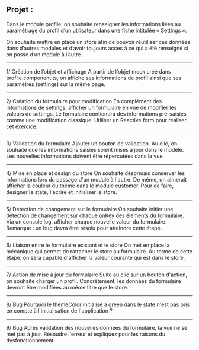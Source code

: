 Projet : 
--------

Dans le module profile, on souhaite renseigner les informations liées au paramétrage du profil d’un utilisateur dans une fiche intitulée « Settings ». 

On souhaite mettre en place un store afin de pouvoir réutiliser ces données dans d’autres modules et d’avoir toujours accès à ce qui a été renseigné si on passe d’un module à l’autre. 

--------------------------

1/ Création de l’objet et affichage
A partir de l'objet mock créé dans profile.component.ts, on affiche ses informations de profil ainsi que ses paramètres (settings) sur la même page. 

--------------------------

2/ Création du formulaire pour modification
En complément des informations de settings, afficher un formulaire en vue de modifier les valeurs de settings. 
Le formulaire contiendra des informations pré-saisies comme une modification classique. 
Utiliser un Reactive form pour réaliser cet exercice. 

--------------------------

3/ Validation du formulaire
Ajouter un bouton de validation. 
Au clic, on souhaite que les informations saisies soient mises à jour dans le modèle. 
Les nouvelles informations doivent être répercutées dans la vue. 

--------------------------

4/ Mise en place et design du store
On souhaite désormais conserver les informations lors du passage d'un module à l'autre. De même, on aimerait afficher la couleur du thème dans le module customer. 
Pour ce faire, designer le state, l'écrire et initialiser le store. 

--------------------------

5/ Détection de changement sur le formulaire
On souhaite initier une détection de changement sur chaque onKey des élements du formulaire.
Via un console log, afficher chaque nouvelle valeur du formulaire. 
Remarque : un bug devra être résolu pour atteindre cette étape.

--------------------------

6/ Liaison entre le formulaire existant et le store
On met en place la mécanique qui permet de rattacher le store au formulaire. 
Au terme de cette étape, on sera capable d'afficher la valeur courante qui est dans le store. 

--------------------------

7/ Action de mise à jour du formulaire
Suite au clic sur un bouton d'action, on souhaite charger un profil.
Concrétement, les données du formulaire devront être modifiées au même titre que le store. 

--------------------------

8/ Bug
Pourquoi le themeColor initialisé à green dans le state n'est pas pris en compte à l'initialisation de l'application ? 

--------------------------

9/ Bug
Après validation des nouvelles données du formulaire, la vue ne se met pas à jour. 
Résoudre l'erreur et expliquez pour les raisons du dysfonctionnement. 